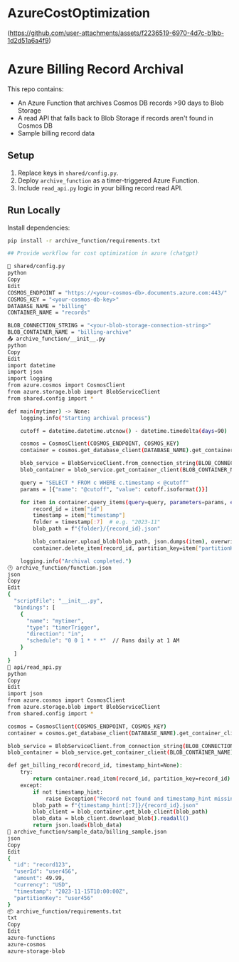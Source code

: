 # AzureCostOptimization
(https://github.com/user-attachments/assets/f2236519-6970-4d7c-b1bb-1d2d51a6a4f9)

# Azure Billing Record Archival

This repo contains:
- An Azure Function that archives Cosmos DB records >90 days to Blob Storage
- A read API that falls back to Blob Storage if records aren't found in Cosmos DB
- Sample billing record data

## Setup

1. Replace keys in `shared/config.py`.
2. Deploy `archive_function` as a timer-triggered Azure Function.
3. Include `read_api.py` logic in your billing record read API.

## Run Locally

Install dependencies:

```bash
pip install -r archive_function/requirements.txt

## Provide workflow for cost optimization in azure (chatgpt)

🔐 shared/config.py
python
Copy
Edit
COSMOS_ENDPOINT = "https://<your-cosmos-db>.documents.azure.com:443/"
COSMOS_KEY = "<your-cosmos-db-key>"
DATABASE_NAME = "billing"
CONTAINER_NAME = "records"

BLOB_CONNECTION_STRING = "<your-blob-storage-connection-string>"
BLOB_CONTAINER_NAME = "billing-archive"
📤 archive_function/__init__.py
python
Copy
Edit
import datetime
import json
import logging
from azure.cosmos import CosmosClient
from azure.storage.blob import BlobServiceClient
from shared.config import *

def main(mytimer) -> None:
    logging.info("Starting archival process")

    cutoff = datetime.datetime.utcnow() - datetime.timedelta(days=90)

    cosmos = CosmosClient(COSMOS_ENDPOINT, COSMOS_KEY)
    container = cosmos.get_database_client(DATABASE_NAME).get_container_client(CONTAINER_NAME)

    blob_service = BlobServiceClient.from_connection_string(BLOB_CONNECTION_STRING)
    blob_container = blob_service.get_container_client(BLOB_CONTAINER_NAME)

    query = "SELECT * FROM c WHERE c.timestamp < @cutoff"
    params = [{"name": "@cutoff", "value": cutoff.isoformat()}]

    for item in container.query_items(query=query, parameters=params, enable_cross_partition_query=True):
        record_id = item["id"]
        timestamp = item["timestamp"]
        folder = timestamp[:7]  # e.g. "2023-11"
        blob_path = f"{folder}/{record_id}.json"

        blob_container.upload_blob(blob_path, json.dumps(item), overwrite=True)
        container.delete_item(record_id, partition_key=item["partitionKey"])

    logging.info("Archival completed.")
🕒 archive_function/function.json
json
Copy
Edit
{
  "scriptFile": "__init__.py",
  "bindings": [
    {
      "name": "mytimer",
      "type": "timerTrigger",
      "direction": "in",
      "schedule": "0 0 1 * * *"  // Runs daily at 1 AM
    }
  ]
}
🔄 api/read_api.py
python
Copy
Edit
import json
from azure.cosmos import CosmosClient
from azure.storage.blob import BlobServiceClient
from shared.config import *

cosmos = CosmosClient(COSMOS_ENDPOINT, COSMOS_KEY)
container = cosmos.get_database_client(DATABASE_NAME).get_container_client(CONTAINER_NAME)

blob_service = BlobServiceClient.from_connection_string(BLOB_CONNECTION_STRING)
blob_container = blob_service.get_container_client(BLOB_CONTAINER_NAME)

def get_billing_record(record_id, timestamp_hint=None):
    try:
        return container.read_item(record_id, partition_key=record_id)
    except:
        if not timestamp_hint:
            raise Exception("Record not found and timestamp_hint missing for Blob lookup.")
        blob_path = f"{timestamp_hint[:7]}/{record_id}.json"
        blob_client = blob_container.get_blob_client(blob_path)
        blob_data = blob_client.download_blob().readall()
        return json.loads(blob_data)
🧪 archive_function/sample_data/billing_sample.json
json
Copy
Edit
{
  "id": "record123",
  "userId": "user456",
  "amount": 49.99,
  "currency": "USD",
  "timestamp": "2023-11-15T10:00:00Z",
  "partitionKey": "user456"
}
📦 archive_function/requirements.txt
txt
Copy
Edit
azure-functions
azure-cosmos
azure-storage-blob
